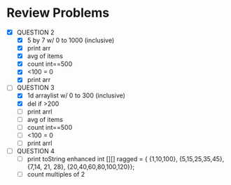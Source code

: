 # Review Problems

- [x] QUESTION 2
    - [x] 5 by 7 w/ 0 to 1000 (inclusive)
    - [x] print arr
    - [x] avg of items
    - [x] count int==500
    - [x] <100 = 0
    - [x] print arr

- [ ] QUESTION 3
    - [x] 1d arraylist w/ 0 to 300 (inclusive)
    - [x] del if >200
    - [ ] print arrl
    - [ ] avg of items
    - [ ] count int==500
    - [ ] <100 = 0
    - [ ] print arrl

- [ ] QUESTION 4
    - [ ] print toString enhanced
        int [][] ragged = {
            {1,10,100},
            {5,15,25,35,45},
            {7,14, 21, 28},
            {20,40,60,80,100,120}};
    - [ ] count multiples of 2